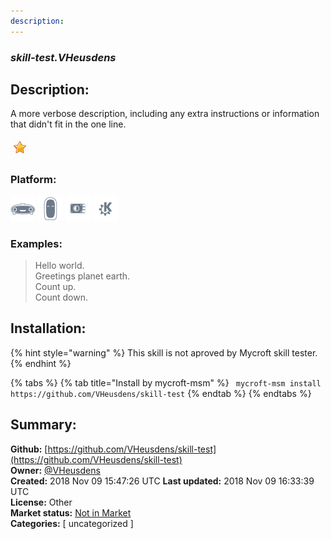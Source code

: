 ```yaml
---
description: 
---
```


### _skill-test.VHeusdens_  
## Description:  
A more verbose description, including any extra instructions or
information that didn't fit in the one line.  
  
![](../.gitbook/assets/star.png)  
  
### Platform:  
 ![Mark I](../.gitbook/assets/mark-1-icon.png)  ![Mark II](../.gitbook/assets/mark-2-icon.png)  ![Picroft](../.gitbook/assets/picroft-icon.png)  ![plasmoid](../.gitbook/assets/kde.png)   
### Examples:  
> Hello world.  
> Greetings planet earth.  
> Count up.  
> Count down.  
  
## Installation:  
{% hint style="warning" %}
This skill is not aproved by Mycroft skill tester.
{% endhint %}
    
{% tabs %}
{% tab title="Install by mycroft-msm" %}
``` mycroft-msm install https://github.com/VHeusdens/skill-test```
{% endtab %}
  {% endtabs %}
    
## Summary:  
**Github:** [https://github.com/VHeusdens/skill-test](https://github.com/VHeusdens/skill-test)  
**Owner:** [@VHeusdens](https://github.com/VHeusdens)  
**Created:** 2018 Nov 09 15:47:26 UTC  **Last updated:** 2018 Nov 09 16:33:39 UTC  
**License:** Other  
**Market status:** [Not in Market](https://market.mycroft.ai/skill/)  
**Categories:** [ uncategorized ]   
